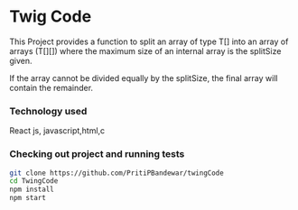 # Twig Code

This Project provides a function to split an array of type T[] into an array of arrays (T[][]) where the maximum size of an internal array is the splitSize given.

If the array cannot be divided equally by the splitSize, the final array will contain the remainder.

### Technology used

React js, javascript,html,c

### Checking out project and running tests

```bash
git clone https://github.com/PritiPBandewar/twingCode
cd TwingCode
npm install
npm start
```


